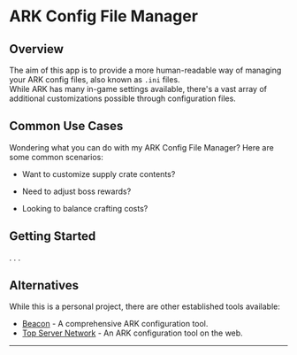 # ARK Config File Manager

## Overview

The aim of this app is to provide a more human-readable way of managing your ARK config files, also known as `.ini` files.  
While ARK has many in-game settings available, there's a vast array of additional customizations possible through configuration files.

## Common Use Cases

Wondering what you can do with my ARK Config File Manager? Here are some common scenarios:

- Want to customize supply crate contents?

- Need to adjust boss rewards?

- Looking to balance crafting costs?

## Getting Started

. . .

## Alternatives

While this is a personal project, there are other established tools available:
- [Beacon](https://usebeacon.app/) - A comprehensive ARK configuration tool.
- [Top Server Network](https://topserver.network/ark-server-settings-generator/) - An ARK configuration tool on the web.

---